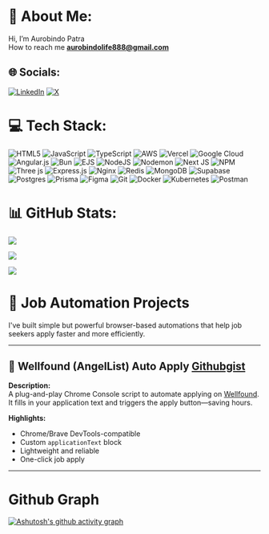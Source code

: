 # 💫 About Me:

Hi, I’m Aurobindo Patra <br>How to reach me **aurobindolife888@gmail.com**


## 🌐 Socials:
[![LinkedIn](https://img.shields.io/badge/LinkedIn-%230077B5.svg?logo=linkedin&logoColor=white)](https://www.linkedin.com/in/ezeslucky/) [![X](https://img.shields.io/badge/X-black.svg?logo=X&logoColor=white)](https://x.com/ezeslucky) 

# 💻 Tech Stack:
![HTML5](https://img.shields.io/badge/html5-%23E34F26.svg?style=flat-square&logo=html5&logoColor=white) ![JavaScript](https://img.shields.io/badge/javascript-%23323330.svg?style=flat-square&logo=javascript&logoColor=%23F7DF1E) ![TypeScript](https://img.shields.io/badge/typescript-%23007ACC.svg?style=flat-square&logo=typescript&logoColor=white) ![AWS](https://img.shields.io/badge/AWS-%23FF9900.svg?style=flat-square&logo=amazon-aws&logoColor=white) ![Vercel](https://img.shields.io/badge/vercel-%23000000.svg?style=flat-square&logo=vercel&logoColor=white) ![Google Cloud](https://img.shields.io/badge/GoogleCloud-%234285F4.svg?style=flat-square&logo=google-cloud&logoColor=white) ![Angular.js](https://img.shields.io/badge/angular.js-%23E23237.svg?style=flat-square&logo=angularjs&logoColor=white) ![Bun](https://img.shields.io/badge/Bun-%23000000.svg?style=flat-square&logo=bun&logoColor=white) ![EJS](https://img.shields.io/badge/ejs-%23B4CA65.svg?style=flat-square&logo=ejs&logoColor=black) ![NodeJS](https://img.shields.io/badge/node.js-6DA55F?style=flat-square&logo=node.js&logoColor=white) ![Nodemon](https://img.shields.io/badge/NODEMON-%23323330.svg?style=flat-square&logo=nodemon&logoColor=%BBDEAD) ![Next JS](https://img.shields.io/badge/Next-black?style=flat-square&logo=next.js&logoColor=white) ![NPM](https://img.shields.io/badge/NPM-%23CB3837.svg?style=flat-square&logo=npm&logoColor=white) ![Three js](https://img.shields.io/badge/threejs-black?style=flat-square&logo=three.js&logoColor=white) ![Express.js](https://img.shields.io/badge/express.js-%23404d59.svg?style=flat-square&logo=express&logoColor=%2361DAFB) ![Nginx](https://img.shields.io/badge/nginx-%23009639.svg?style=flat-square&logo=nginx&logoColor=white) ![Redis](https://img.shields.io/badge/redis-%23DD0031.svg?style=flat-square&logo=redis&logoColor=white) ![MongoDB](https://img.shields.io/badge/MongoDB-%234ea94b.svg?style=flat-square&logo=mongodb&logoColor=white) ![Supabase](https://img.shields.io/badge/Supabase-3ECF8E?style=flat-square&logo=supabase&logoColor=white) ![Postgres](https://img.shields.io/badge/postgres-%23316192.svg?style=flat-square&logo=postgresql&logoColor=white) ![Prisma](https://img.shields.io/badge/Prisma-3982CE?style=flat-square&logo=Prisma&logoColor=white) ![Figma](https://img.shields.io/badge/figma-%23F24E1E.svg?style=flat-square&logo=figma&logoColor=white) ![Git](https://img.shields.io/badge/git-%23F05033.svg?style=flat-square&logo=git&logoColor=white) ![Docker](https://img.shields.io/badge/docker-%230db7ed.svg?style=flat-square&logo=docker&logoColor=white) ![Kubernetes](https://img.shields.io/badge/kubernetes-%23326ce5.svg?style=flat-square&logo=kubernetes&logoColor=white) ![Postman](https://img.shields.io/badge/Postman-FF6C37?style=flat-square&logo=postman&logoColor=white)
# 📊 GitHub Stats:
![](https://github-readme-stats.vercel.app/api?username=ezeslucky&theme=dark&hide_border=false&include_all_commits=true&count_private=true)<br/>

![](https://github-readme-streak-stats.herokuapp.com/?user=ezeslucky&theme=dark&hide_border=false)<br/>

![](https://github-readme-stats.vercel.app/api/top-langs/?username=ezeslucky&theme=dark&hide_border=false&include_all_commits=true&count_private=true&layout=compact)

# 🤖 Job Automation Projects

I've built simple but powerful browser-based automations that help job seekers apply faster and more efficiently.

---
## 🔁 Wellfound (AngelList) Auto Apply [Githubgist](https://gist.github.com/ezeslucky/f8c49ba122645ffb00832bf5946427d3)

**Description:**  
A plug-and-play Chrome Console script to automate applying on [Wellfound](https://wellfound.com/jobs). It fills in your application text and triggers the apply button—saving hours.

**Highlights:**
- Chrome/Brave DevTools-compatible
- Custom `applicationText` block
- Lightweight and reliable
- One-click job apply

---





# Github Graph
[![Ashutosh's github activity graph](https://github-readme-activity-graph.vercel.app/graph?username=ezeslucky&bg_color=010409&color=ffffff&line=00b344&point=ffffff&area=true&hide_border=true)](https://github.com/ashutosh00710/github-readme-activity-graph)


